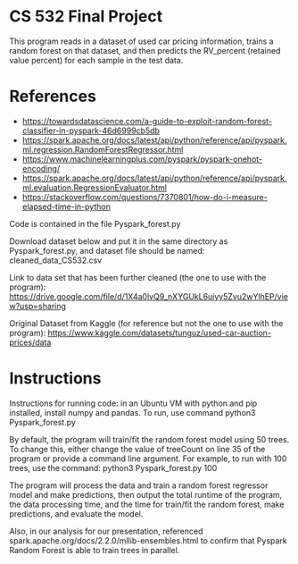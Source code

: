 # CS 532 Final Project

This program reads in a dataset of used car pricing information, trains a random forest on that dataset, and then predicts the RV_percent (retained value percent) for each sample in the test data.


# References
- https://towardsdatascience.com/a-guide-to-exploit-random-forest-classifier-in-pyspark-46d6999cb5db
- https://spark.apache.org/docs/latest/api/python/reference/api/pyspark.ml.regression.RandomForestRegressor.html
- https://www.machinelearningplus.com/pyspark/pyspark-onehot-encoding/
- https://spark.apache.org/docs/latest/api/python/reference/api/pyspark.ml.evaluation.RegressionEvaluator.html
- https://stackoverflow.com/questions/7370801/how-do-i-measure-elapsed-time-in-python

Code is contained in the file Pyspark_forest.py

Download dataset below and put it in the same directory as Pyspark_forest.py, and dataset file should be named: cleaned_data_CS532.csv

Link to data set that has been further cleaned (the one to use with the program):
https://drive.google.com/file/d/1X4a0lvQ9_nXYGUkL6uiyy5Zvu2wYlhEP/view?usp=sharing

Original Dataset from Kaggle (for reference but not the one to use with the program):
https://www.kaggle.com/datasets/tunguz/used-car-auction-prices/data

# Instructions
Instructions for running code: in an Ubuntu VM with python and pip installed, install numpy and pandas.
To run, use command python3 Pyspark_forest.py

By default, the program will train/fit the random forest model using 50 trees. To change this, either change
the value of treeCount on line 35 of the program or provide a command line argument. For example, to run with
100 trees, use the command:
python3 Pyspark_forest.py 100

The program will process the data and train a random forest regressor model and make predictions, then output
the total runtime of the program, the data processing time, and the time for train/fit the random forest,
make predictions, and evaluate the model.

Also, in our analysis for our presentation, referenced spark.apache.org/docs/2.2.0/mllib-ensembles.html to 
confirm that Pyspark Random Forest is able to train trees in parallel.
